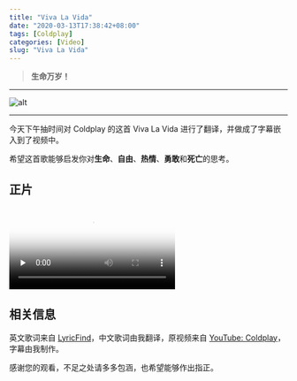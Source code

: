 ```yaml
---
title: "Viva La Vida"
date: "2020-03-13T17:38:42+08:00"
tags: [Coldplay]
categories: [Video]
slug: "Viva La Vida"
---
```


> **生命万岁！**

---

![alt](https://dawnblog-1300625500.cos.ap-guangzhou.myqcloud.com/images/20200313175040.jpg "Coldplay Members @Google")

---

今天下午抽时间对 Coldplay 的这首 Viva La Vida 进行了翻译，并做成了字幕嵌入到了视频中。

希望这首歌能够启发你对**生命**、**自由**、**热情**、**勇敢**和**死亡**的思考。

## 正片

<video id="video" controls="" preload="none" poster="https://dawnblog-1300625500.cos.ap-guangzhou.myqcloud.com/images/20200319200608.jpg">
      <source id="mp4" src="https://dawnblog-1300625500.cos.ap-guangzhou.myqcloud.com/videos/Viva%20La%20Vida.mp4">
      </video>


## 相关信息

英文歌词来自 [LyricFind](https://www.lyricfind.com/)，中文歌词由我翻译，原视频来自 [YouTube: Coldplay](https://www.youtube.com/user/ColdplayVEVO)，字幕由我制作。

感谢您的观看，不足之处请多多包涵，也希望能够作出指正。